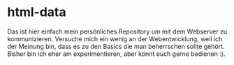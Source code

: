 # html-data
Das ist hier einfach mein persönliches Repository um mit dem Webserver zu kommunizieren. Versuche mich ein wenig an der Webentwicklung, weil ich der Meinung bin, dass es zu den Basics die man beherrschen sollte gehört.
Bisher bin ich eher am experimentieren, aber könnt euch gerne bedienen :).
